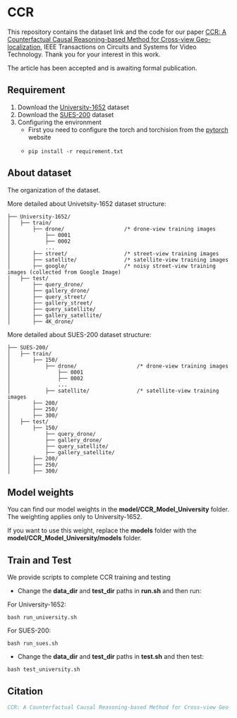 # CCR

This repository contains the dataset link and the code for our paper [CCR: A Counterfactual Causal Reasoning-based Method for Cross-view Geo-localization](https://ieeexplore.ieee.org/document/link链接), IEEE Transactions on Circuits and Systems for Video Technology. Thank you for your interest in this work.

The article has been accepted and is awaiting formal publication.


## Requirement
1. Download the [University-1652](https://github.com/layumi/University1652-Baseline) dataset
2. Download the [SUES-200](https://github.com/Reza-Zhu/SUES-200-Benchmark) dataset
3. Configuring the environment
   * First you need to configure the torch and torchision from the [pytorch](https://pytorch.org/) website
   * ```shell
     pip install -r requirement.txt
     ```

## About dataset
The organization of the dataset.

More detailed about Univetsity-1652 dataset structure:
```
├── University-1652/
│   ├── train/
│       ├── drone/                   /* drone-view training images 
│           ├── 0001
│           ├── 0002
│           ...
│       ├── street/                  /* street-view training images 
│       ├── satellite/               /* satellite-view training images       
│       ├── google/                  /* noisy street-view training images (collected from Google Image)
│   ├── test/
│       ├── query_drone/  
│       ├── gallery_drone/  
│       ├── query_street/  
│       ├── gallery_street/ 
│       ├── query_satellite/  
│       ├── gallery_satellite/ 
│       ├── 4K_drone/
```
More detailed about SUES-200 dataset structure:
```
├── SUES-200/
│   ├── train/
│       ├── 150/
│           ├── drone/                   /* drone-view training images 
│               ├── 0001
│               ├── 0002
│               ...
│           ├── satellite/               /* satellite-view training images       
│       ├── 200/                  
│       ├── 250/  
│       ├── 300/  
│   ├── test/
│       ├── 150/  
│           ├── query_drone/  
│           ├── gallery_drone/  
│           ├── query_satellite/  
│           ├── gallery_satellite/ 
│       ├── 200/  
│       ├── 250/  
│       ├── 300/  
```

## Model weights
You can find our model weights in the **model/CCR_Model_University** folder. The weighting applies only to University-1652.

If you want to use this weight, replace the **models** folder with the **model/CCR_Model_University/models** folder.

## Train and Test
We provide scripts to complete CCR training and testing
* Change the **data_dir** and **test_dir** paths in **run.sh** and then run:

For University-1652:
```shell
bash run_university.sh
```
For SUES-200:
```shell
bash run_sues.sh
```

* Change the **data_dir** and **test_dir** paths in **test.sh** and then test:
```shell
bash test_university.sh
```


## Citation

```bibtex
CCR: A Counterfactual Causal Reasoning-based Method for Cross-view Geo-localization}}
```
